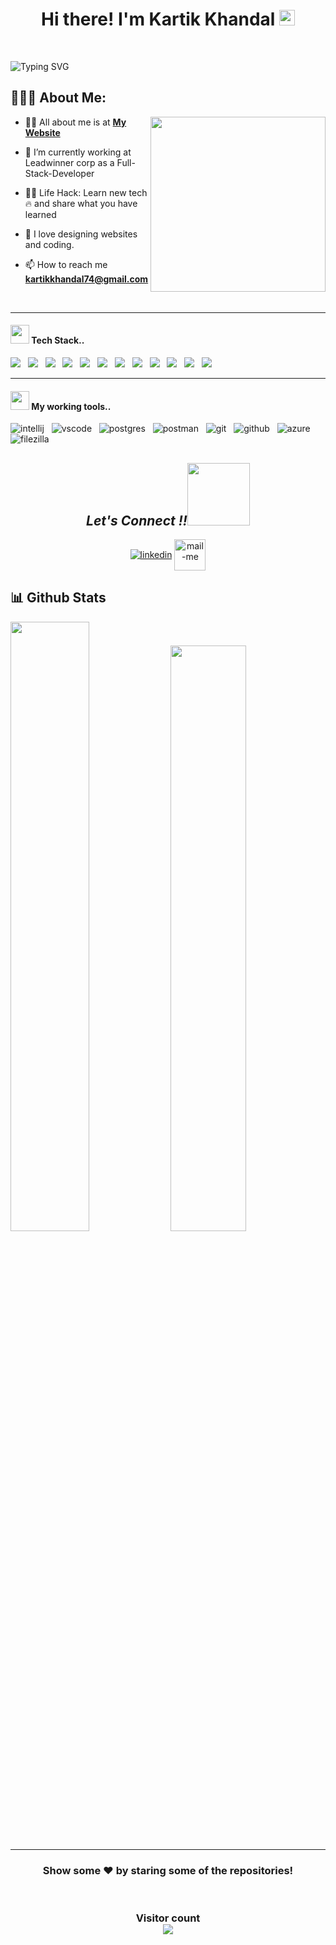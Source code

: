 <h1 align="center">Hi there! I'm Kartik Khandal <img src="https://media.giphy.com/media/hvRJCLFzcasrR4ia7z/giphy.gif"
    width="25px"> </h1>
<br>

![Typing
SVG](https://readme-typing-svg.herokuapp.com?font=comfortaa&color=016EEA&size=24&width=1100&lines=Currently+Working+As+A+Full-Stack+Web+Development+At+Leadwinner+Corp+Pvt+Ltd.;Open-Source+Developer;Nice+to+meet+you...)
<br>
## 👨🏻‍💻 About Me:

<img src="https://raw.githubusercontent.com/gauravsapkal/gauravsapkal/main/code.gif" height="280px" align="right" />

- 🙋‍♂️ All about me is at **[My Website](https://kartik-khandal.github.io/portfolio.github.io/home.html)**

- 🌱 I’m currently working at Leadwinner corp as a Full-Stack-Developer

- 👨‍💻 Life Hack: Learn new tech :fire: and share what you have learned

- 💓 I love designing websites and coding.

- 📫 How to reach me **kartikkhandal74@gmail.com**

<br>








<hr>
<h4><img src="https://media.giphy.com/media/iY8CRBdQXODJSCERIr/giphy.gif" width="30px">&nbsp;Tech Stack..</h4>
<p>
  <img
    src="https://img.shields.io/badge/html5%20-%23e34f26.svg?&style=for-the-badge&logo=html5&logoColor=white" />&nbsp;&nbsp;
  <img
    src="https://img.shields.io/badge/css3%20-%231572B6.svg?&style=for-the-badge&logo=css3&logoColor=white" />&nbsp;&nbsp;
  <img
    src="https://img.shields.io/badge/bootstrap%20-%23563D7C.svg?&style=for-the-badge&logo=bootstrap&logoColor=white" />&nbsp;&nbsp;
  <img
    src="https://img.shields.io/badge/javascript%20-%23F7DF1.svg?&style=for-the-badge&logo=javascript&logoColor=white" />&nbsp;&nbsp;
  <img src="https://img.shields.io/badge/typescript%20-%23007ACC.svg?&style=for-the-badge&logo=typescript&logoColor=white" />&nbsp;&nbsp;
  <img
    src="https://img.shields.io/badge/angular%20-%23DD0031.svg?&style=for-the-badge&logo=angular&logoColor=white" />&nbsp;&nbsp;
  <img src="https://img.shields.io/badge/java%20-%230080FF.svg?&style=for-the-badge&logo=java&logoColor=white" />&nbsp;&nbsp;
  <img src="https://img.shields.io/badge/c%20-%23A8B9CC.svg?&style=for-the-badge&logo=c&logoColor=white" />&nbsp;&nbsp;
  <img
    src="https://img.shields.io/badge/springboot%20-%236DB33F.svg?&style=for-the-badge&logo=spring-boot&logoColor=white" />&nbsp;&nbsp;
  <img
    src="https://img.shields.io/badge/hibernate%20-%23212121.svg?&style=for-the-badge&logo=hibernate&logoColor=white" />&nbsp;&nbsp;
  <img
    src="https://img.shields.io/badge/postgresql%20-%23336791.svg?&style=for-the-badge&logo=postgresql&logoColor=white" />&nbsp;&nbsp;
  <img
    src="https://img.shields.io/badge/oracle%20-%23F80000.svg?&style=for-the-badge&logo=oracle&logoColor=white" />&nbsp;&nbsp;
</p>

<hr>
<h4><img src="https://media.giphy.com/media/iY8CRBdQXODJSCERIr/giphy.gif" width="30px">&nbsp;My working tools..</h4>
<p>
  <img src="https://img.shields.io/badge/IntelliJ%20IDEA-000000?style=for-the-badge&logo=intellij-idea&logoColor=white"
    alt="intellij" />&nbsp;&nbsp;
  <img src="https://img.shields.io/badge/VSCode-0078D4?style=for-the-badge&logo=visual%20studio%20code&logoColor=white"
    alt="vscode" />&nbsp;&nbsp;
  <img
    src="https://img.shields.io/badge/PostgreSQL-336791?style=for-the-badge&logo=postgresql&logoColor=white" alt="postgres"
    />&nbsp;&nbsp;
  <img src="https://img.shields.io/badge/Postman-FF6C37?style=for-the-badge&logo=Postman&logoColor=white"
    alt="postman" />&nbsp;&nbsp;
  <img src="https://img.shields.io/badge/Git%20-%23F7DF1E.svg?&style=for-the-badge&color=blue&logo=Git&logoColor=white"
    alt="git" />&nbsp;&nbsp;
  <img src="https://img.shields.io/badge/GitHub-100000?style=for-the-badge&logo=github&logoColor=white"
    alt="github" />&nbsp;&nbsp;
  <img src="https://img.shields.io/badge/Azure-0089D6?style=for-the-badge&logo=microsoft-azure&logoColor=white"
    alt="azure" />&nbsp;&nbsp;
  <img src="https://img.shields.io/badge/FileZilla-BF0000?style=for-the-badge&logo=filezilla&logoColor=white"
    alt="filezilla" />&nbsp;&nbsp;
</p>




<h2 align="center"><i>Let's Connect !!<img
      src="https://raw.githubusercontent.com/ShahriarShafin/ShahriarShafin/main/Assets/handshake.gif" width="100" /></i>
</h2>

<p align="center">
  <a href="https://www.linkedin.com/in/kartik-khandal" target="_blank"><img align="center"
      src="https://skillicons.dev/icons?i=linkedin" alt="linkedin" /></a>
  <a title="kartikkhandal74@gmail.com" href="mailto:gaurav8090983461@gmail.com" target="_blank"><img align="center"
      src="https://cdn-icons-png.flaticon.com/128/888/888853.png" width="50px" alt="mail-me" /></a>
</p>



<h2>📊 Github Stats</h2>

<div>
  <img width="50%"
    src="https://github-readme-stats.vercel.app/api?username=kartik-khandal&show_icons=true&hide_border=true&theme=radical" />
  <img width="49%"
    src="https://github-readme-streak-stats.herokuapp.com/?user=kartik-khandal&hide_border=true&theme=radical" />
</div>
<hr />
<h3 align="center">
  Show some ❤️ by staring some of the repositories!
</h3>
<br>
<h3 align="center">
  Visitor count <br>
  <img src="https://profile-counter.glitch.me/kartik-khandal/count.svg" />
</h3>
